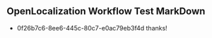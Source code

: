 ## OpenLocalization Workflow Test MarkDown

* 0f26b7c6-8ee6-445c-80c7-e0ac79eb3f4d 
thanks!



<!--HONumber=Feb16_HO3-->
